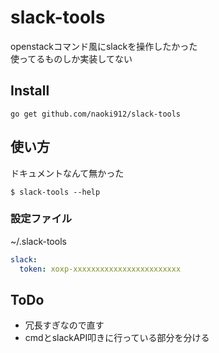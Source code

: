 # slack-tools

openstackコマンド風にslackを操作したかった  
使ってるものしか実装してない

## Install

```
go get github.com/naoki912/slack-tools
```

## 使い方
ドキュメントなんて無かった

```
$ slack-tools --help
```

### 設定ファイル
~/.slack-tools

```yaml
slack:
  token: xoxp-xxxxxxxxxxxxxxxxxxxxxxxx
```

## ToDo
- 冗長すぎなので直す
- cmdとslackAPI叩きに行っている部分を分ける
